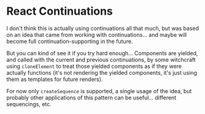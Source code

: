 # React Continuations

I don't think this is actually using continuations all that much, but was based
on an idea that came from working with continuations... and maybe will become
full continuation-supporting in the future.

But you can kind of see it if you try hard enough... Components are yielded,
and called with the current and previous continuations, by some witchcraft
using `cloneElement` to treat those yielded components as if they were actually
functions (it's not rendering the yielded components, it's just using them as
templates for future renders).

For now only `createSequence` is supported, a single usage of the idea,
but probably other applications of this pattern can be useful... different
sequencings, etc.
